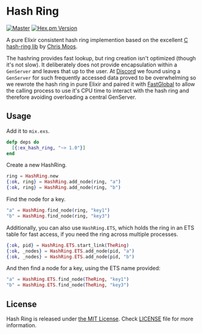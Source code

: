# Hash Ring

[![Master](https://travis-ci.org/discordapp/ex_hash_ring.svg?branch=master)](https://travis-ci.org/discordapp/ex_hash_ring)
[![Hex.pm Version](http://img.shields.io/hexpm/v/ex_hash_ring.svg?style=flat)](https://hex.pm/packages/ex_hash_ring)

A pure Elixir consistent hash ring implemention based on the excellent [C hash-ring lib](https://github.com/chrismoos/hash-ring)
by [Chris Moos](https://github.com/chrismoos).

The hashring provides fast lookup, but ring creation isn't optimized (though it's not slow). It deliberately does not provide encapsulation
within a `GenServer` and leaves that up to the user. At [Discord](https://discordapp.com) we found using a `GenServer` for such
frequently accessed data proved to be overwhelming so we rewrote the hash ring in pure Elixir and paired it with
[FastGlobal](https://github.com/discordapp/fastglobal) to allow the calling process to use it's CPU time to interact with
the hash ring and therefore avoiding overloading a central GenServer.

## Usage

Add it to `mix.exs`.

```elixir
defp deps do
  [{:ex_hash_ring, "~> 1.0"}]
end
```

Create a new HashRing.

```elixir
ring = HashRing.new
{:ok, ring} = HashRing.add_node(ring, "a")
{:ok, ring} = HashRing.add_node(ring, "b")
```

Find the node for a key.

```elixir
"a" = HashRing.find_node(ring, "key1")
"b" = HashRing.find_node(ring, "key3")
```

Additionally, you can also use `HashRing.ETS`, which holds the ring in an ETS table for fast access, if you need
the ring across multiple processes.


```elixir
{:ok, pid} = HashRing.ETS.start_link(TheRing)
{:ok, _nodes} = HashRing.ETS.add_node(pid, "a")
{:ok, _nodes} = HashRing.ETS.add_node(pid, "b")
```

And then find a node for a key, using the ETS name provided:

```elixir
"a" = HashRing.ETS.find_node(TheRing, "key1")
"b" = HashRing.ETS.find_node(TheRing, "key3")
```


## License

Hash Ring is released under [the MIT License](LICENSE).
Check [LICENSE](LICENSE) file for more information.
